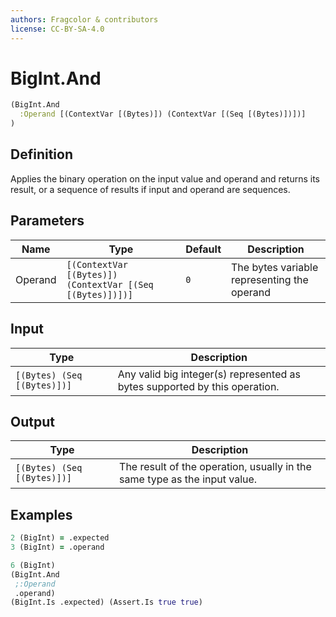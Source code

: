 ```yaml
---
authors: Fragcolor & contributors
license: CC-BY-SA-4.0
---
```



# BigInt.And

```clojure
(BigInt.And
  :Operand [(ContextVar [(Bytes)]) (ContextVar [(Seq [(Bytes)])])]
)
```


## Definition

Applies the binary operation on the input value and operand and returns its result, or a sequence of results if input and operand are sequences.


## Parameters

| Name | Type | Default | Description |
|------|------|---------|-------------|
| Operand | `[(ContextVar [(Bytes)]) (ContextVar [(Seq [(Bytes)])])]` | `0` | The bytes variable representing the operand |


## Input

| Type | Description |
|------|-------------|
| `[(Bytes) (Seq [(Bytes)])]` | Any valid big integer(s) represented as bytes supported by this operation. |


## Output

| Type | Description |
|------|-------------|
| `[(Bytes) (Seq [(Bytes)])]` | The result of the operation, usually in the same type as the input value. |


## Examples

```clojure
2 (BigInt) = .expected
3 (BigInt) = .operand

6 (BigInt)
(BigInt.And
 ;:Operand
 .operand)
(BigInt.Is .expected) (Assert.Is true true)
```
